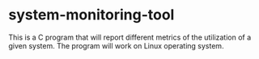 # system-monitoring-tool
This is a C program that will report different metrics of the utilization of a given system. The program will work on Linux operating system.
